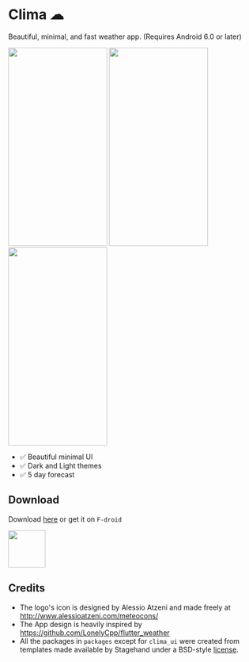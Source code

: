 # Clima ☁

Beautiful, minimal, and fast weather app. (Requires Android 6.0 or later)

<img src="./fastlane/metadata/android/en-US/phoneScreenshots/1.png" height="400" width="200"> <img src="./fastlane/metadata/android/en-US/phoneScreenshots/2.png" height="400" width="200"> <img src="./fastlane/metadata/android/en-US/phoneScreenshots/3.png" height="400" width="200">

- :white_check_mark: Beautiful minimal UI
- :white_check_mark: Dark and Light themes
- :white_check_mark: 5 day forecast

## Download

Download [here](https://github.com/PrestoSole/clima/releases) or get it on `F-droid`

<img src="https://fdroid.gitlab.io/artwork/badge/get-it-on.png" height="75">


## Credits

* The logo's icon is designed by Alessio Atzeni and made freely at http://www.alessioatzeni.com/meteocons/
* The App design is heavily inspired by https://github.com/LonelyCpp/flutter_weather
* All the packages in `packages` except for `clima_ui` were created from templates made available by Stagehand under a BSD-style [license](https://github.com/dart-lang/stagehand/blob/master/LICENSE).
